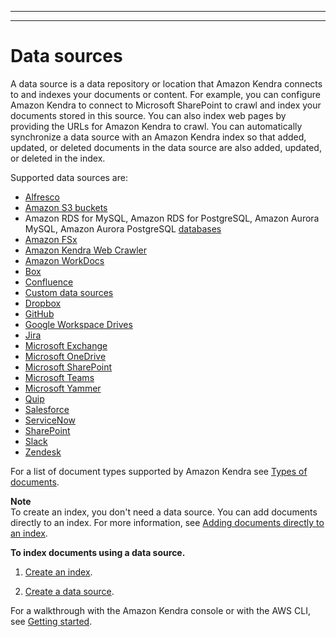 --------

--------

# Data sources<a name="hiw-data-source"></a>

A data source is a data repository or location that Amazon Kendra connects to and indexes your documents or content\. For example, you can configure Amazon Kendra to connect to Microsoft SharePoint to crawl and index your documents stored in this source\. You can also index web pages by providing the URLs for Amazon Kendra to crawl\. You can automatically synchronize a data source with an Amazon Kendra index so that added, updated, or deleted documents in the data source are also added, updated, or deleted in the index\.

Supported data sources are:
+ [Alfresco](https://docs.aws.amazon.com/kendra/latest/dg/data-source-alfresco.html)
+ [Amazon S3 buckets](https://docs.aws.amazon.com/kendra/latest/dg/data-source-s3.html)
+ Amazon RDS for MySQL, Amazon RDS for PostgreSQL, Amazon Aurora MySQL, Amazon Aurora PostgreSQL [databases](https://docs.aws.amazon.com/kendra/latest/dg/data-source-database.html)
+ [Amazon FSx](https://docs.aws.amazon.com/kendra/latest/dg/data-source-fsx.html)
+ [Amazon Kendra Web Crawler](https://docs.aws.amazon.com/kendra/latest/dg/data-source-web-crawler.html)
+ [Amazon WorkDocs](https://docs.aws.amazon.com/kendra/latest/dg/data-source-workdocs.html)
+ [Box](https://docs.aws.amazon.com/kendra/latest/dg/data-source-box.html)
+ [Confluence](https://docs.aws.amazon.com/kendra/latest/dg/data-source-confluence.html)
+ [Custom data sources](https://docs.aws.amazon.com/kendra/latest/dg/data-source-custom.html)
+ [Dropbox](https://docs.aws.amazon.com/kendra/latest/dg/data-source-dropbox.html)
+ [GitHub](https://docs.aws.amazon.com/kendra/latest/dg/data-source-github.html)
+ [Google Workspace Drives](https://docs.aws.amazon.com/kendra/latest/dg/data-source-google-drive.html)
+ [Jira](https://docs.aws.amazon.com/kendra/latest/dg/data-source-jira.html)
+ [Microsoft Exchange](https://docs.aws.amazon.com/kendra/latest/dg/data-source-exchange.html)
+ [Microsoft OneDrive](https://docs.aws.amazon.com/kendra/latest/dg/data-source-onedrive.html)
+ [Microsoft SharePoint](https://docs.aws.amazon.com/kendra/latest/dg/data-source-sharepoint.html)
+ [Microsoft Teams](https://docs.aws.amazon.com/kendra/latest/dg/data-source-teams.html)
+ [Microsoft Yammer](https://docs.aws.amazon.com/kendra/latest/dg/data-source-yammer.html)
+ [Quip](https://docs.aws.amazon.com/kendra/latest/dg/data-source-quip.html)
+ [Salesforce](https://docs.aws.amazon.com/kendra/latest/dg/data-source-salesforce.html)
+ [ServiceNow](https://docs.aws.amazon.com/kendra/latest/dg/data-source-servicenow.html)
+ [SharePoint](https://docs.aws.amazon.com/kendra/latest/dg/data-source-sharepoint.html)
+ [Slack](https://docs.aws.amazon.com/kendra/latest/dg/data-source-slack.html)
+ [Zendesk](https://docs.aws.amazon.com/kendra/latest/dg/data-source-zendesk.html)

For a list of document types supported by Amazon Kendra see [Types of documents](https://docs.aws.amazon.com/kendra/latest/dg/index-document-types.html)\.

**Note**  
To create an index, you don't need a data source\. You can add documents directly to an index\. For more information, see [Adding documents directly to an index](in-adding-documents.md)\.

**To index documents using a data source\.**

1. [Create an index](create-index.md)\.

1. [Create a data source](data-source.md)\.

 For a walkthrough with the Amazon Kendra console or with the AWS CLI, see [Getting started](getting-started.md)\.